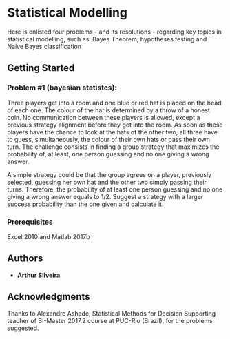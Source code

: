 # Statistical Modelling
Here is enlisted four problems - and its resolutions - regarding key topics in statistical modelling, such as: Bayes Theorem, hypotheses testing and Naive Bayes classification
## Getting Started
### Problem #1 (bayesian statistcs):
Three players get into a room and one blue or red hat is placed on the head of each one. The colour of the hat is determined by a throw of a honest coin. No communication between these players is allowed, except a previous strategy alignment before they get into the room. As soon as these players have the chance to look at the hats of the other two, all three have to guess, simultaneously, the colour of their own hats or pass their own turn. The challenge consists in finding a group strategy that maximizes the probability of, at least, one person guessing and no one giving a wrong answer.

A simple strategy could be that the group agrees on a player, previously selected, guessing her own hat and the other two simply passing their turns. Therefore, the probability of at least one person guessing and no one giving a wrong answer equals to 1/2. Suggest a strategy with a larger success probability than the one given and calculate it.

### Prerequisites
Excel 2010 and Matlab 2017b
## Authors
* **Arthur Silveira**
## Acknowledgments
Thanks to Alexandre Ashade, Statistical Methods for Decision Supporting teacher of BI-Master 2017.2 course at PUC-Rio (Brazil), for the problems suggested.
